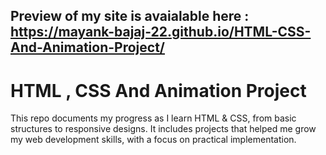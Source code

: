 ## Preview of my site is avaialable here : https://mayank-bajaj-22.github.io/HTML-CSS-And-Animation-Project/

# HTML , CSS And Animation Project
 This repo documents my progress as I learn HTML & CSS, from basic structures to responsive designs. It includes projects that helped me grow my web development skills, with a focus on practical implementation.
